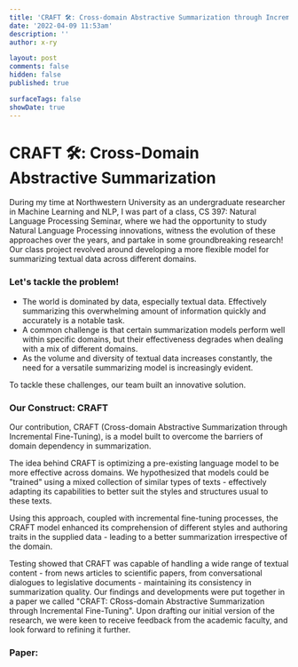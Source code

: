 ```yaml
---
title: 'CRAFT 🛠: Cross-domain Abstractive Summarization through Incremental Fine-Tuning'
date: '2022-04-09 11:53am'
description: ''
author: x-ry

layout: post
comments: false
hidden: false
published: true 

surfaceTags: false
showDate: true
---
```

# CRAFT 🛠: Cross-Domain Abstractive Summarization

During my time at Northwestern University as an undergraduate researcher in Machine Learning and NLP, I was part of a class, CS 397: Natural Language Processing Seminar, where we had the opportunity to study Natural Language Processing innovations, witness the evolution of these approaches over the years, and partake in some groundbreaking research! Our class project revolved around developing a more flexible model for summarizing textual data across different domains.

### Let's tackle the problem!

- The world is dominated by data, especially textual data. Effectively summarizing this overwhelming amount of information quickly and accurately is a notable task. 
- A common challenge is that certain summarization models perform well within specific domains, but their effectiveness degrades when dealing with a mix of different domains.
- As the volume and diversity of textual data increases constantly, the need for a versatile summarizing model is increasingly evident.

To tackle these challenges, our team built an innovative solution.

### Our Construct: CRAFT 

Our contribution, CRAFT (Cross-domain Abstractive Summarization through Incremental Fine-Tuning), is a model built to overcome the barriers of domain dependency in summarization.

The idea behind CRAFT is optimizing a pre-existing language model to be more effective across domains. We hypothesized that models could be "trained" using a mixed collection of similar types of texts - effectively adapting its capabilities to better suit the styles and structures usual to these texts.

Using this approach, coupled with incremental fine-tuning processes, the CRAFT model enhanced its comprehension of different styles and authoring traits in the supplied data - leading to a better summarization irrespective of the domain.

Testing showed that CRAFT was capable of handling a wide range of textual content - from news articles to scientific papers, from conversational dialogues to legislative documents - maintaining its consistency in summarization quality. Our findings and developments were put together in a paper we called "CRAFT: CRoss-domain Abstractive Summarization through Incremental Fine-Tuning". Upon drafting our initial version of the research, we were keen to receive feedback from the academic faculty, and look forward to refining it further.

### Paper:

<object width="1000" height="550" data="https://x-ry.github.io/assets/files/CRAFT.pdf" type='application/pdf'></object>
